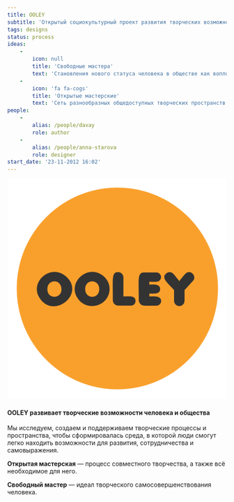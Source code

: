 ```yaml
---
title: OOLEY
subtitle: 'Открытый социокультурный проект развития творческих возможностей человека и общества'
tags: designs
status: process
ideas:
    -
        icon: null
        title: 'Свободные мастера'
        text: 'Становления нового статуса человека в обществе как воплощения идеала его самосовершенствования и творческой самореализации. Это всесторонне развитые свободные мастера, реализующие сложные совместные творческие проекты.'
    -
        icon: 'fa fa-cogs'
        title: 'Открытые мастерские'
        text: 'Сеть разнообразных общедоступных творческих пространств как среда для саморазвития и самореализации человека.'
people:
    -
        alias: /people/davay
        role: author
    -
        alias: /people/anna-starova
        role: designer
start_date: '23-11-2012 16:02'
---
```


![](./circle.svg)

#### OOLEY развивает творческие возможности человека и общества

Мы исследуем, создаем и поддерживаем творческие процессы и пространства, чтобы сформировалась среда, в которой люди смогут легко находить возможности для развития, сотрудничества и самовыражения.


**Открытая мастерская** — процесс совместного творчества, а также всё необходимое для него.

**Свободный мастер** — идеал творческого самосовершенствования человека.
